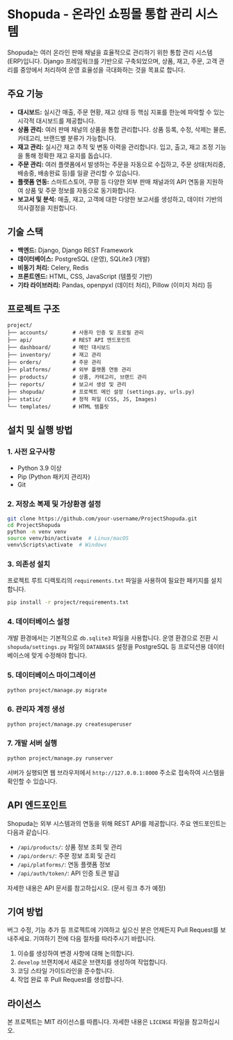
# Shopuda - 온라인 쇼핑몰 통합 관리 시스템

Shopuda는 여러 온라인 판매 채널을 효율적으로 관리하기 위한 통합 관리 시스템(ERP)입니다. Django 프레임워크를 기반으로 구축되었으며, 상품, 재고, 주문, 고객 관리를 중앙에서 처리하여 운영 효율성을 극대화하는 것을 목표로 합니다.

## 주요 기능

- **대시보드:** 실시간 매출, 주문 현황, 재고 상태 등 핵심 지표를 한눈에 파악할 수 있는 시각적 대시보드를 제공합니다.
- **상품 관리:** 여러 판매 채널의 상품을 통합 관리합니다. 상품 등록, 수정, 삭제는 물론, 카테고리, 브랜드별 분류가 가능합니다.
- **재고 관리:** 실시간 재고 추적 및 변동 이력을 관리합니다. 입고, 출고, 재고 조정 기능을 통해 정확한 재고 유지를 돕습니다.
- **주문 관리:** 여러 플랫폼에서 발생하는 주문을 자동으로 수집하고, 주문 상태(처리중, 배송중, 배송완료 등)를 일괄 관리할 수 있습니다.
- **플랫폼 연동:** 스마트스토어, 쿠팡 등 다양한 외부 판매 채널과의 API 연동을 지원하여 상품 및 주문 정보를 자동으로 동기화합니다.
- **보고서 및 분석:** 매출, 재고, 고객에 대한 다양한 보고서를 생성하고, 데이터 기반의 의사결정을 지원합니다.

## 기술 스택

- **백엔드:** Django, Django REST Framework
- **데이터베이스:** PostgreSQL (운영), SQLite3 (개발)
- **비동기 처리:** Celery, Redis
- **프론트엔드:** HTML, CSS, JavaScript (템플릿 기반)
- **기타 라이브러리:** Pandas, openpyxl (데이터 처리), Pillow (이미지 처리) 등

## 프로젝트 구조

```
project/
├── accounts/        # 사용자 인증 및 프로필 관리
├── api/             # REST API 엔드포인트
├── dashboard/       # 메인 대시보드
├── inventory/       # 재고 관리
├── orders/          # 주문 관리
├── platforms/       # 외부 플랫폼 연동 관리
├── products/        # 상품, 카테고리, 브랜드 관리
├── reports/         # 보고서 생성 및 관리
├── shopuda/         # 프로젝트 메인 설정 (settings.py, urls.py)
├── static/          # 정적 파일 (CSS, JS, Images)
└── templates/       # HTML 템플릿
```

## 설치 및 실행 방법

### 1. 사전 요구사항

- Python 3.9 이상
- Pip (Python 패키지 관리자)
- Git

### 2. 저장소 복제 및 가상환경 설정

```bash
git clone https://github.com/your-username/ProjectShopuda.git
cd ProjectShopuda
python -m venv venv
source venv/bin/activate  # Linux/macOS
venv\Scripts\activate  # Windows
```

### 3. 의존성 설치

프로젝트 루트 디렉토리의 `requirements.txt` 파일을 사용하여 필요한 패키지를 설치합니다.

```bash
pip install -r project/requirements.txt
```

### 4. 데이터베이스 설정

개발 환경에서는 기본적으로 `db.sqlite3` 파일을 사용합니다. 운영 환경으로 전환 시 `shopuda/settings.py` 파일의 `DATABASES` 설정을 PostgreSQL 등 프로덕션용 데이터베이스에 맞게 수정해야 합니다.

### 5. 데이터베이스 마이그레이션

```bash
python project/manage.py migrate
```

### 6. 관리자 계정 생성

```bash
python project/manage.py createsuperuser
```

### 7. 개발 서버 실행

```bash
python project/manage.py runserver
```

서버가 실행되면 웹 브라우저에서 `http://127.0.0.1:8000` 주소로 접속하여 시스템을 확인할 수 있습니다.

## API 엔드포인트

Shopuda는 외부 시스템과의 연동을 위해 REST API를 제공합니다. 주요 엔드포인트는 다음과 같습니다.

- `/api/products/`: 상품 정보 조회 및 관리
- `/api/orders/`: 주문 정보 조회 및 관리
- `/api/platforms/`: 연동 플랫폼 정보
- `/api/auth/token/`: API 인증 토큰 발급

자세한 내용은 API 문서를 참고하십시오. (문서 링크 추가 예정)

## 기여 방법

버그 수정, 기능 추가 등 프로젝트에 기여하고 싶으신 분은 언제든지 Pull Request를 보내주세요. 기여하기 전에 다음 절차를 따라주시기 바랍니다.

1.  이슈를 생성하여 변경 사항에 대해 논의합니다.
2.  `develop` 브랜치에서 새로운 브랜치를 생성하여 작업합니다.
3.  코딩 스타일 가이드라인을 준수합니다.
4.  작업 완료 후 Pull Request를 생성합니다.

## 라이선스

본 프로젝트는 MIT 라이선스를 따릅니다. 자세한 내용은 `LICENSE` 파일을 참고하십시오.
